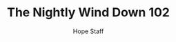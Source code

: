 ---
image: /assets/img/nwd/102_nwd_isaiah_46_4_a_tpt.png
title: The Nightly Wind Down 102
number: 102
categories:
  - The Nightly Wind Down
author: Hope Staff
notes: The Nightly Wind Down 102
embed: >-
  EMBED_GOES_HERE
transcript: >-
  SOME LINES OF TEXT START HERE
---